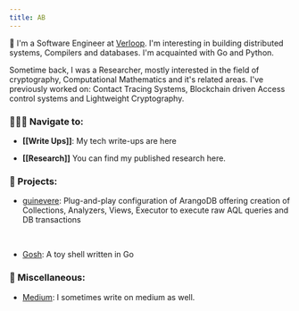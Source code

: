 ```yaml
---
title: AB
---
```


📍 I'm a Software Engineer at [Verloop](https://www.verloop.io). I'm interesting in building distributed systems, Compilers and databases.
I'm acquainted with Go and Python.

Sometime back, I was a Researcher, mostly interested in the field of cryptography, Computational Mathematics and it's related areas. I've previously worked on: Contact Tracing Systems, Blockchain driven Access control systems and Lightweight Cryptography.

### 🧑🏻‍💻 Navigate to:

- **[[Write Ups]]**: My tech write-ups are here

- **[[Research]]** You can find my published research here.

### 📁 Projects:
* [guinevere](https://www.github.com/aaqibb13/guinevere):
Plug-and-play configuration of ArangoDB offering creation of Collections, Analyzers, Views, Executor to execute raw AQL queries and DB transactions
<br>

* [Gosh](https://github.com/aaqibb13/gosh): A toy shell written in Go

### 🌟 Miscellaneous:

- [Medium](https://aaqibb13.medium.com): I sometimes write on medium as well.

